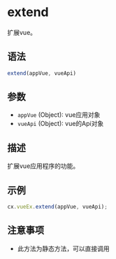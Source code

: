 # extend

扩展vue。

## 语法

```javascript
extend(appVue, vueApi)
```

## 参数

- `appVue` (Object): vue应用对象
- `vueApi` (Object): vue的Api对象

## 描述

扩展vue应用程序的功能。

## 示例

```javascript
cx.vueEx.extend(appVue, vueApi);
```

## 注意事项

- 此方法为静态方法，可以直接调用 